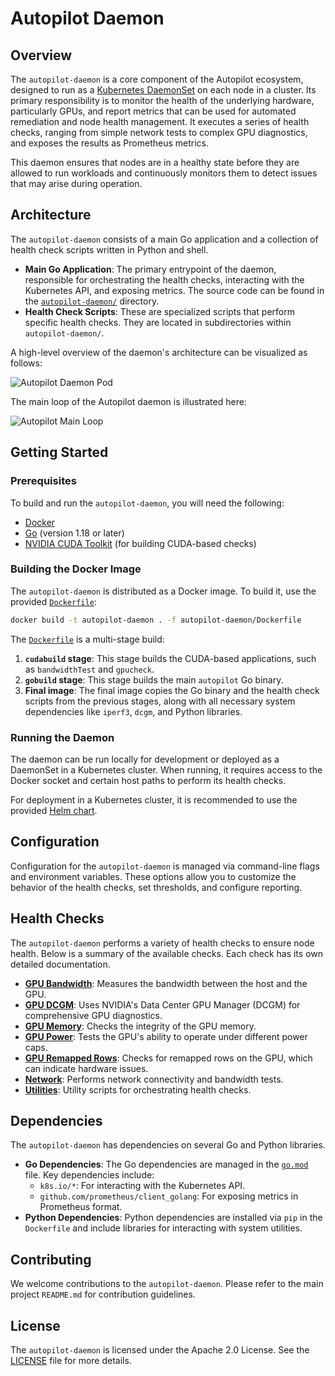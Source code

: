 # Autopilot Daemon

## Overview

The `autopilot-daemon` is a core component of the Autopilot ecosystem, designed to run as a [Kubernetes DaemonSet](https://kubernetes.io/docs/concepts/workloads/controllers/daemonset/) on each node in a cluster. Its primary responsibility is to monitor the health of the underlying hardware, particularly GPUs, and report metrics that can be used for automated remediation and node health management. It executes a series of health checks, ranging from simple network tests to complex GPU diagnostics, and exposes the results as Prometheus metrics.

This daemon ensures that nodes are in a healthy state before they are allowed to run workloads and continuously monitors them to detect issues that may arise during operation.

## Architecture

The `autopilot-daemon` consists of a main Go application and a collection of health check scripts written in Python and shell.

*   **Main Go Application**: The primary entrypoint of the daemon, responsible for orchestrating the health checks, interacting with the Kubernetes API, and exposing metrics. The source code can be found in the [`autopilot-daemon/`](../../autopilot-daemon/) directory.
*   **Health Check Scripts**: These are specialized scripts that perform specific health checks. They are located in subdirectories within `autopilot-daemon/`.

A high-level overview of the daemon's architecture can be visualized as follows:

![Autopilot Daemon Pod](../../figures/autopilot-daemon-pod.png)

The main loop of the Autopilot daemon is illustrated here:

![Autopilot Main Loop](../../figures/autopilot-main-loop.svg)

## Getting Started

### Prerequisites

To build and run the `autopilot-daemon`, you will need the following:

*   [Docker](https://docs.docker.com/get-docker/)
*   [Go](https://golang.org/doc/install) (version 1.18 or later)
*   [NVIDIA CUDA Toolkit](https://developer.nvidia.com/cuda-toolkit) (for building CUDA-based checks)

### Building the Docker Image

The `autopilot-daemon` is distributed as a Docker image. To build it, use the provided [`Dockerfile`](../../autopilot-daemon/Dockerfile):

```bash
docker build -t autopilot-daemon . -f autopilot-daemon/Dockerfile
```

The [`Dockerfile`](../../autopilot-daemon/Dockerfile) is a multi-stage build:
1.  **`cudabuild` stage**: This stage builds the CUDA-based applications, such as `bandwidthTest` and `gpucheck`.
2.  **`gobuild` stage**: This stage builds the main `autopilot` Go binary.
3.  **Final image**: The final image copies the Go binary and the health check scripts from the previous stages, along with all necessary system dependencies like `iperf3`, `dcgm`, and Python libraries.

### Running the Daemon

The daemon can be run locally for development or deployed as a DaemonSet in a Kubernetes cluster. When running, it requires access to the Docker socket and certain host paths to perform its health checks.

For deployment in a Kubernetes cluster, it is recommended to use the provided [Helm chart](../../helm-charts/autopilot/).

## Configuration

Configuration for the `autopilot-daemon` is managed via command-line flags and environment variables. These options allow you to customize the behavior of the health checks, set thresholds, and configure reporting.

## Health Checks

The `autopilot-daemon` performs a variety of health checks to ensure node health. Below is a summary of the available checks. Each check has its own detailed documentation.

*   [**GPU Bandwidth**](./gpu-bw/README.md): Measures the bandwidth between the host and the GPU.
*   [**GPU DCGM**](./gpu-dcgm/README.md): Uses NVIDIA's Data Center GPU Manager (DCGM) for comprehensive GPU diagnostics.
*   [**GPU Memory**](./gpu-mem/README.md): Checks the integrity of the GPU memory.
*   [**GPU Power**](./gpu-power/README.md): Tests the GPU's ability to operate under different power caps.
*   [**GPU Remapped Rows**](./gpu-remapped/README.md): Checks for remapped rows on the GPU, which can indicate hardware issues.
*   [**Network**](./network/README.md): Performs network connectivity and bandwidth tests.
*   [**Utilities**](./utils/README.md): Utility scripts for orchestrating health checks.

## Dependencies

The `autopilot-daemon` has dependencies on several Go and Python libraries.

*   **Go Dependencies**: The Go dependencies are managed in the [`go.mod`](../../autopilot-daemon/go.mod) file. Key dependencies include:
    *   `k8s.io/*`: For interacting with the Kubernetes API.
    *   `github.com/prometheus/client_golang`: For exposing metrics in Prometheus format.
*   **Python Dependencies**: Python dependencies are installed via `pip` in the `Dockerfile` and include libraries for interacting with system utilities.

## Contributing

We welcome contributions to the `autopilot-daemon`. Please refer to the main project `README.md` for contribution guidelines.

## License

The `autopilot-daemon` is licensed under the Apache 2.0 License. See the [LICENSE](../../LICENSE) file for more details.